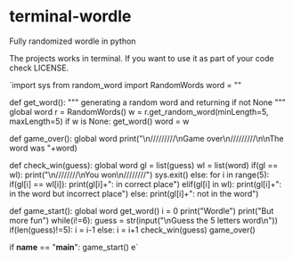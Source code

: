 # terminal-wordle
Fully randomized wordle in python

The projects works in terminal.
If you want to use it as part of your code check LICENSE.


`import sys
from random_word import RandomWords
word = ""

def get_word():
    """
    generating a random word and returning if not None
    """
    global word
    r = RandomWords()
    w = r.get_random_word(minLength=5, maxLength=5)
    if w is None:
        get_word()
    word = w

def game_over():
    global word
    print("\n/////////\nGame over\n/////////\n\nThe word was "+word)

def check_win(guess):
    global word
    gl = list(guess)
    wl = list(word)
    if(gl == wl):
        print("\n////////\nYou won\n////////")
        sys.exit()
    else:
        for i in range(5):
            if(gl[i] == wl[i]):
                print(gl[i]+": in correct place")
            elif(gl[i] in wl):
                print(gl[i]+": in the word but incorrect place")
            else:
                print(gl[i]+": not in the word")

def game_start():
    global word
    get_word()
    i = 0
    print("Wordle")
    print("But more fun")
    while(i!=6):
        guess = str(input("\nGuess the 5 letters word\n"))
        if(len(guess)!=5):
            i = i-1
        else:
            i = i+1
            check_win(guess)
    game_over()

if __name__ == "__main__":
    game_start()
e`
